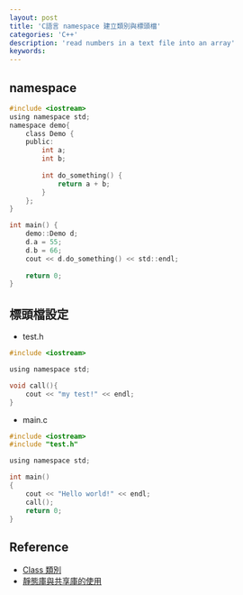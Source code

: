 ```yaml
---
layout: post
title: 'C語言 namespace 建立類別與標頭檔'
categories: 'C++'
description: 'read numbers in a text file into an array'
keywords: 
---
```



## namespace 

```c
#include <iostream>
using namespace std;
namespace demo{
    class Demo {
    public:
        int a;
        int b;
        
        int do_something() {
            return a + b;
        }
    };
}

int main() {
    demo::Demo d;
    d.a = 55;
    d.b = 66;
    cout << d.do_something() << std::endl;
    
    return 0;
}
```

## 標頭檔設定
- test.h
```c
#include <iostream>

using namespace std;

void call(){
    cout << "my test!" << endl;
}
```

- main.c
```c
#include <iostream>
#include "test.h"

using namespace std;

int main()
{
    cout << "Hello world!" << endl;
    call();
    return 0;
}
```



## Reference
- [Class 類別](https://hackmd.io/@Mes/MinerT_Class#Class-Declaration-%E8%88%87-Class-Definition)
- [靜態庫與共享庫的使用](https://jasonblog.github.io/note/linked_and_loader/linux_jing_tai_ku_yu_gong_xiang_ku_de_shi_yong.html)

